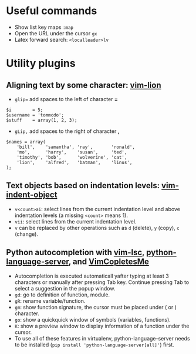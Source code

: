 # Useful commands
+ Show list key maps `:map`
+ Open the URL under the cursor `gx`
+ Latex forward search: `<localleader>lv`

# Utility plugins
## Aligning text by some character: [vim-lion](https://github.com/tommcdo/vim-lion)
+ `glip=` add spaces to the left of character **=**
```
$i        = 5;
$username = 'tommcdo';
$stuff    = array(1, 2, 3);
```
+ `gLip,` add spaces to the right of character **,**
```
$names = array(
    'bill',    'samantha', 'ray',       'ronald',
    'mo',      'harry',    'susan',     'ted',
    'timothy', 'bob',      'wolverine', 'cat',
    'lion',    'alfred',   'batman',    'linus',
);
```
## Text objects based on indentation levels: [vim-indent-object](https://github.com/michaeljsmith/vim-indent-object)
+ `v<count>ai`: select lines from the current indentation level and **<count>**
above indentation levels (a missing `<count>` means 1).
+ `vii`: select lines from the current indentation level.
+ `v` can be replaced by other operations such as `d` (delete), `y` (copy),
`c` (change).

## Python autocompletion with [vim-lsc](https://github.com/natebosch/vim-lsc), [python-language-server](https://github.com/palantir/python-language-server), and [VimCopletesMe](https://github.com/ajh17/VimCompletesMe)
+ Autocompletion is executed automaticall yafter typing at least 3 characters
or manually after pressing Tab key.
Continue pressing Tab to select a suggestion in the popup window.
+ `gd`: go to definition of function, module.
+ `gR`: rename variable/function.
+ `gm`: show function signature, the cursor must be placed under ( or ) character.
+ `go`: show a quickquick window of symbols (variables, functions).
+ `K`: show a preview window to display information of a function under the cursor.
+ To use all of these features in virtualenv, python-language-server needs to
be installed (`pip install 'python-language-server[all]'`) first.
